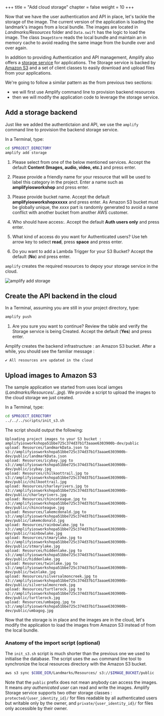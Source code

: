 +++
title = "Add cloud storage"
chapter = false
weight = 10
+++

Now that we have the user authentication and API in place, let's tackle the storage of the image.  The current version of the application is loading the landmark's images from a local bundle.  The images are located in *Landmarks/Resources* folder and `Data.swift` has the logic to load the image.  The class `ImageStore` reads the local bundle and maintain an in memory cache to avoid reading the same image from the bundle over and over again.

In addition to providing Authentication and API management, Amplify also offers a [storage service](https://aws-amplify.github.io/docs/ios/storage) for applications.  The Storage service is backed by [Amazon S3](https://docs.aws.amazon.com/en_pv/AmazonS3/latest/gsg/GetStartedWithS3.html) and a set of client classes to easily download and upload files from your applications.  

We're going to follow a similar pattern as the from previous two sections:

- we will first use Amplify command line to provision backend resources
- then we will modify the application code to leverage the storage service.

## Add a storage backend

Just like we added the authentictaion and API, we use the `amplify` command line to provision the backend storage service.

In a Terminal, type:

```bash
cd $PROJECT_DIRECTORY
amplify add storage
```

1. Please select from one of the below mentioned services.  Accept the default **Content (Images, audio, video, etc.)** and press enter.

1. Please provide a friendly name for your resource that will be used to label this category in the project.  Enter a name such as **amplifyiosworkshop** and press enter.

1. Please provide bucket name.  Accept the default **amplifyiosworkshopxxxxx**  and press enter.  As Amazon S3 bucket must be globally unique, the *xxxx* part is randomly generated to avoid a name conflict with another bucket from another AWS customer.

1. Who should have access:.  Accept the default **Auth users only** and press enter.

1. What kind of access do you want for Authenticated users?  Use teh arrow key to select **read**, press **space** and press enter.

1. Do you want to add a Lambda Trigger for your S3 Bucket? Accept the default (**No**) and press enter.

`amplify` creates the required resources to depoy your storage service in the cloud.

![amplify add storage](/images/50-10-amplify-1.png)

## Create the API backend in the cloud

In a Terminal, assuming you are still in your project directory, type:

```bash
amplify push
```

1. Are you sure you want to continue? Review the table and verify the Storage service is being Created.  Accept the default (**Yes**) and press enter.

Amplify creates the backend infrastructure : an Amazon S3 bucket.  After a while, you should see the familiar message :

```text
✔ All resources are updated in the cloud
```

## Upload images to Amazon S3

The sample application we started from uses local iamges (*Landmarks/Resources/...jpg*).  We provide a script to upload the images to the cloud storage we just created.  

In a Terminal, type:

```bash
cd $PROJECT_DIRECTORY
../../../scripts/init_s3.sh
```

The script should output the following:

```text 
Uploading project images to your S3 bucket : amplifyiosworkshopa51bbe725c374d37b1f3aaae6303900b-dev/public
upload: Resources/landmarkData.json to s3://amplifyiosworkshopa51bbe725c374d37b1f3aaae6303900b-dev/public/landmarkData.json
upload: Resources/icybay.jpg to s3://amplifyiosworkshopa51bbe725c374d37b1f3aaae6303900b-dev/public/icybay.jpg
upload: Resources/chilkoottrail.jpg to s3://amplifyiosworkshopa51bbe725c374d37b1f3aaae6303900b-dev/public/chilkoottrail.jpg
upload: Resources/charleyrivers.jpg to s3://amplifyiosworkshopa51bbe725c374d37b1f3aaae6303900b-dev/public/charleyrivers.jpg
upload: Resources/chincoteague.jpg to s3://amplifyiosworkshopa51bbe725c374d37b1f3aaae6303900b-dev/public/chincoteague.jpg
upload: Resources/lakemcdonald.jpg to s3://amplifyiosworkshopa51bbe725c374d37b1f3aaae6303900b-dev/public/lakemcdonald.jpg
upload: Resources/rainbowlake.jpg to s3://amplifyiosworkshopa51bbe725c374d37b1f3aaae6303900b-dev/public/rainbowlake.jpg
upload: Resources/stmarylake.jpg to s3://amplifyiosworkshopa51bbe725c374d37b1f3aaae6303900b-dev/public/stmarylake.jpg
upload: Resources/hiddenlake.jpg to s3://amplifyiosworkshopa51bbe725c374d37b1f3aaae6303900b-dev/public/hiddenlake.jpg
upload: Resources/twinlake.jpg to s3://amplifyiosworkshopa51bbe725c374d37b1f3aaae6303900b-dev/public/twinlake.jpg
upload: Resources/silversalmoncreek.jpg to s3://amplifyiosworkshopa51bbe725c374d37b1f3aaae6303900b-dev/public/silversalmoncreek.jpg
upload: Resources/turtlerock.jpg to s3://amplifyiosworkshopa51bbe725c374d37b1f3aaae6303900b-dev/public/turtlerock.jpg
upload: Resources/umbagog.jpg to s3://amplifyiosworkshopa51bbe725c374d37b1f3aaae6303900b-dev/public/umbagog.jpg
```

Now that the storage is in place and the images are in the cloud, let's modify the application to load the images from Amazon S3 instead of from the local bundle.

### Anatomy of the import script (optional) 

The `init_s3.sh` script is much shorter than the previous one we used to initialise the database.  The script uses the `aws` command line tool to synchronize the local resources directory with the Amazon S3 bucket.

```bash
aws s3 sync $CODE_DIR/Landmarks/Resources/ s3://$IMAGE_BUCKET/public
```

Note that the `public` prefix does not mean anybody can access the images.  It means *any authenicated user* can read and write the images.  Amplify Storage service supports two other storage classes : `protected/{user_identity_id}/` for files readable by all authenticated users but writable only by the owner, and `private/{user_identity_id}/` for files only accessible by their owner.